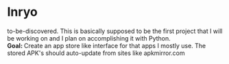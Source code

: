 # Inryo
to-be-discovered.
This is basically supposed to be the first project that I will be working on and I plan on accomplishing it with Python.
<br>
<b> Goal: </b> Create an app store like interface for that apps I mostly use. The stored APK's should auto-update from sites like apkmirror.com
